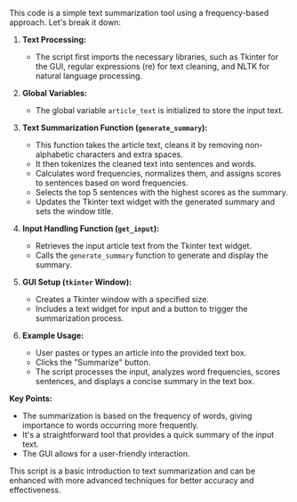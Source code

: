 This code is a simple text summarization tool using a frequency-based approach. Let's break it down:

1. **Text Processing:**
   - The script first imports the necessary libraries, such as Tkinter for the GUI, regular expressions (re) for text cleaning, and NLTK for natural language processing.

2. **Global Variables:**
   - The global variable `article_text` is initialized to store the input text.

3. **Text Summarization Function (`generate_summary`):**
   - This function takes the article text, cleans it by removing non-alphabetic characters and extra spaces.
   - It then tokenizes the cleaned text into sentences and words.
   - Calculates word frequencies, normalizes them, and assigns scores to sentences based on word frequencies.
   - Selects the top 5 sentences with the highest scores as the summary.
   - Updates the Tkinter text widget with the generated summary and sets the window title.

4. **Input Handling Function (`get_input`):**
   - Retrieves the input article text from the Tkinter text widget.
   - Calls the `generate_summary` function to generate and display the summary.

5. **GUI Setup (`tkinter` Window):**
   - Creates a Tkinter window with a specified size.
   - Includes a text widget for input and a button to trigger the summarization process.

6. **Example Usage:**
   - User pastes or types an article into the provided text box.
   - Clicks the "Summarize" button.
   - The script processes the input, analyzes word frequencies, scores sentences, and displays a concise summary in the text box.

**Key Points:**
   - The summarization is based on the frequency of words, giving importance to words occurring more frequently.
   - It's a straightforward tool that provides a quick summary of the input text.
   - The GUI allows for a user-friendly interaction.

This script is a basic introduction to text summarization and can be enhanced with more advanced techniques for better accuracy and effectiveness.
